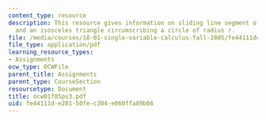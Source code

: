 ```yaml
---
content_type: resource
description: This resource gives information on sliding line segment of length c,
  and an isosceles triangle circumscribing a circle of radius r.
file: /media/courses/18-01-single-variable-calculus-fall-2005/fe44111de28150fec304e060ffa89b66_ocw01f05ps3.pdf
file_type: application/pdf
learning_resource_types:
- Assignments
ocw_type: OCWFile
parent_title: Assignments
parent_type: CourseSection
resourcetype: Document
title: ocw01f05ps3.pdf
uid: fe44111d-e281-50fe-c304-e060ffa89b66
---
```

